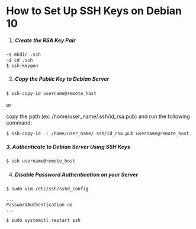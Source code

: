 # __How to Set Up SSH Keys on Debian 10__

1. ##### Create the RSA Key Pair

```bash
~$ mkdir .ssh 
~$ cd .ssh
$ ssh-keygen
```

2. ##### Copy the Public Key to Debian Server

```bash
$ ssh-copy-id username@remote_host
```
or

copy the path (ex: /home/user_name/.ssh/id_rsa.pub) and run the following command: 

```bash
$ ssh-copy-id -i /home/user_name/.ssh/id_rsa.pub username@remote_host
```

##### 3. Authenticate to Debian Server Using SSH Keys

```bash
$ ssh username@remote_host
```

4. ##### Disable Password Authentication on your Server

```bash
$ sudo vim /etc/ssh/sshd_config
```

```
...
PasswordAuthentication no
...
```

```bash
$ sudo systemctl restart ssh
```